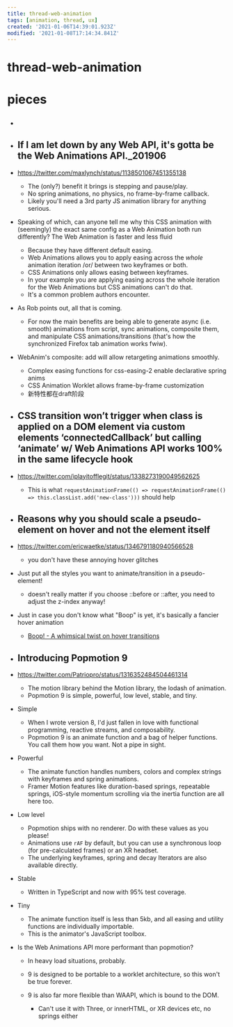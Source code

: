 ```yaml
---
title: thread-web-animation
tags: [animation, thread, ux]
created: '2021-01-06T14:39:01.923Z'
modified: '2021-01-08T17:14:34.841Z'
---
```


# thread-web-animation

# pieces

- ## 

- ## If I am let down by any Web API, it's gotta be the Web Animations API._201906
- https://twitter.com/maxlynch/status/1138501067451355138
  - The (only?) benefit it brings is stepping and pause/play. 
  - No spring animations, no physics, no frame-by-frame callback. 
  - Likely you'll need a 3rd party JS animation library for anything serious.
- Speaking of which, can anyone tell me why this CSS animation with (seemingly) the exact same config as a Web Animation both run differently? The Web Animation is faster and less fluid
  - Because they have different default easing. 
  - Web Animations allows you to apply easing across the *whole* animation iteration /or/ between two keyframes or both. 
  - CSS Animations only allows easing between keyframes.
  - In your example you are applying easing across the whole iteration for the Web Animations but CSS animations can't do that. 
  - It's a common problem authors encounter.
- As Rob points out, all that is coming. 
  - For now the main benefits are being able to generate async (i.e. smooth) animations from script, sync animations, composite them, and manipulate CSS animations/transitions (that's how the synchronized Firefox tab animation works fwiw).
- WebAnim's composite: add will allow retargeting animations smoothly. 
  - Complex easing functions for css-easing-2 enable declarative spring anims 
  - CSS Animation Worklet allows frame-by-frame customization 
  - 新特性都在draft阶段

- ## CSS transition won’t trigger when class is applied on a DOM element via custom elements ‘connectedCallback’ but calling ‘animate’ w/ Web Animations API works 100% in the same lifecycle hook
- https://twitter.com/iplayitofflegit/status/1338273190049562625
  - This is what `requestAnimationFrame(() => requestAnimationFrame(() => this.classList.add('new-class')))` should help

- ## Reasons why you should scale a pseudo-element on hover and not the element itself
- https://twitter.com/ericwaetke/status/1346791180940566528
  - you don't have these annoying hover glitches
- Just put all the styles you want to animate/transition in a pseudo-element!
  - doesn't really matter if you choose ::before or ::after, you need to adjust the z-index anyway!
- Just in case you don't know what "Boop" is yet, it's basically a fancier hover animation
  - [Boop! - A whimsical twist on hover transitions](https://www.joshwcomeau.com/react/boop/)

- ## Introducing Popmotion 9
- https://twitter.com/Patriopro/status/1316352484504461314
  - The motion library behind the Motion library, the lodash of animation.  
  - Popmotion 9 is simple, powerful, low level, stable, and tiny.
- Simple
  - When I wrote version 8, I'd just fallen in love with functional programming, reactive streams, and composability.
  - Popmotion 9 is an animate function and a bag of helper functions. You call them how you want. Not a pipe in sight.
- Powerful
  - The animate function handles numbers, colors and complex strings with keyframes and spring animations.
  - Framer Motion features like duration-based springs, repeatable springs, iOS-style momentum scrolling via the inertia function are all here too.
- Low level
  - Popmotion ships with no renderer. Do with these values as you please!
  - Animations use `rAF` by default, but you can use a synchronous loop (for pre-calculated frames) or an XR headset.
  - The underlying keyframes, spring and decay Iterators are also available directly.
- Stable
  - Written in TypeScript and now with 95% test coverage.
- Tiny
  - The animate function itself is less than 5kb, and all easing and utility functions are individually importable.
  - This is the animator's JavaScript toolbox.
- Is the Web Animations API more performant than popmotion?
  - In heavy load situations, probably.
  - 9 is designed to be portable to a worklet architecture, so this won't be true forever. 
  - 9 is also far more flexible than WAAPI, which is bound to the DOM. 

    - Can't use it with Three, or innerHTML, or XR devices etc, no springs either
